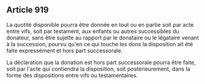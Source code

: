 Article 919
----
La quotité disponible pourra être donnée en tout ou en partie soit par acte
entre vifs, soit par testament, aux enfants ou autres successibles du donateur,
sans être sujette au rapport par le donataire ou le légataire venant à la
succession, pourvu qu'en ce qui touche les dons la disposition ait été faite
expressément et hors part successorale.

La déclaration que la donation est hors part successorale pourra être faite,
soit par l'acte qui contiendra la disposition, soit postérieurement, dans la
forme des dispositions entre vifs ou testamentaires.
